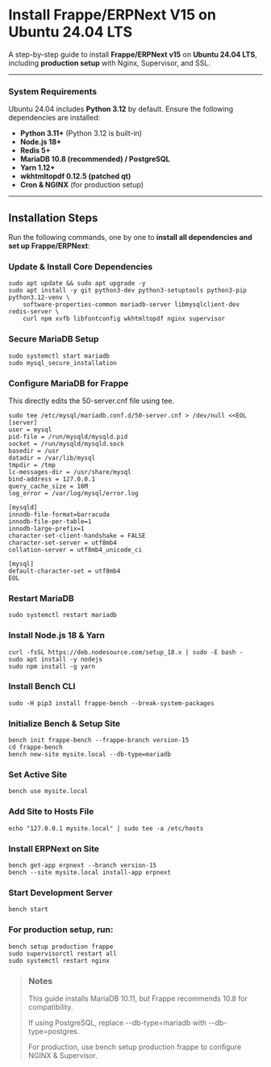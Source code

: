 # Install Frappe/ERPNext V15 on Ubuntu 24.04 LTS

A step-by-step guide to install **Frappe/ERPNext v15** on **Ubuntu 24.04 LTS**, including **production setup** with Nginx, Supervisor, and SSL.

---

### System Requirements
Ubuntu 24.04 includes **Python 3.12** by default. Ensure the following dependencies are installed:

- **Python 3.11+** (Python 3.12 is built-in)
- **Node.js 18+**
- **Redis 5+**
- **MariaDB 10.8 (recommended) / PostgreSQL**
- **Yarn 1.12+**
- **wkhtmltopdf 0.12.5 (patched qt)**
- **Cron & NGINX** (for production setup)

---

## Installation Steps
Run the following commands, one by one to **install all dependencies and set up Frappe/ERPNext**:


### Update & Install Core Dependencies
    sudo apt update && sudo apt upgrade -y
    sudo apt install -y git python3-dev python3-setuptools python3-pip python3.12-venv \
        software-properties-common mariadb-server libmysqlclient-dev redis-server \
        curl npm xvfb libfontconfig wkhtmltopdf nginx supervisor

### Secure MariaDB Setup
    sudo systemctl start mariadb
    sudo mysql_secure_installation

### Configure MariaDB for Frappe
This directly edits the 50-server.cnf file using tee.
    
    sudo tee /etc/mysql/mariadb.conf.d/50-server.cnf > /dev/null <<EOL
    [server]
    user = mysql
    pid-file = /run/mysqld/mysqld.pid
    socket = /run/mysqld/mysqld.sock
    basedir = /usr
    datadir = /var/lib/mysql
    tmpdir = /tmp
    lc-messages-dir = /usr/share/mysql
    bind-address = 127.0.0.1
    query_cache_size = 16M
    log_error = /var/log/mysql/error.log

    [mysqld]
    innodb-file-format=barracuda
    innodb-file-per-table=1
    innodb-large-prefix=1
    character-set-client-handshake = FALSE
    character-set-server = utf8mb4
    collation-server = utf8mb4_unicode_ci
    
    [mysql]
    default-character-set = utf8mb4
    EOL

### Restart MariaDB
    sudo systemctl restart mariadb

### Install Node.js 18 & Yarn
    curl -fsSL https://deb.nodesource.com/setup_18.x | sudo -E bash -
    sudo apt install -y nodejs
    sudo npm install -g yarn

### Install Bench CLI
    sudo -H pip3 install frappe-bench --break-system-packages

### Initialize Bench & Setup Site
    bench init frappe-bench --frappe-branch version-15
    cd frappe-bench
    bench new-site mysite.local --db-type=mariadb

### Set Active Site
    bench use mysite.local

### Add Site to Hosts File
    echo "127.0.0.1 mysite.local" | sudo tee -a /etc/hosts

### Install ERPNext on Site
    bench get-app erpnext --branch version-15
    bench --site mysite.local install-app erpnext

### Start Development Server
    bench start

### For production setup, run:
    bench setup production frappe
    sudo supervisorctl restart all
    sudo systemctl restart nginx

>### Notes
>This guide installs MariaDB 10.11, but Frappe recommends 10.8 for compatibility.
>
>If using PostgreSQL, replace --db-type=mariadb with --db-type=postgres.
>
>For production, use bench setup production frappe to configure NGINX & Supervisor.

